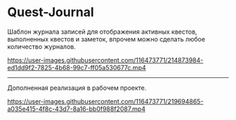 # Quest-Journal

Шаблон журнала записей для отображения активных квестов, выполненных квестов и заметок, впрочем можно сделать любое количество журналов.

https://user-images.githubusercontent.com/116473771/214873984-ed1dd9f2-7825-4b68-99c7-ff05a530677c.mp4

-----------------------------------------
Дополненная реализация в рабочем проекте.

https://user-images.githubusercontent.com/116473771/219694865-a035e415-4f8c-43d7-8a16-bb0f988f2087.mp4


